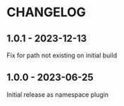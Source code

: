CHANGELOG
=========

1.0.1 - 2023-12-13
------------------

Fix for path not existing on initial build

1.0.0 - 2023-06-25
------------------

Initial release as namespace plugin

